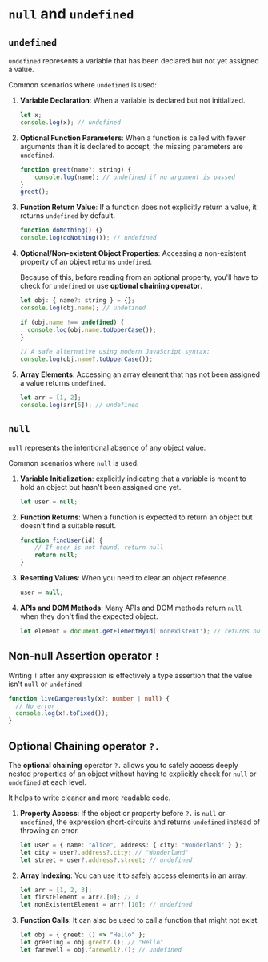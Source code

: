 # `null` and `undefined`

## `undefined`

`undefined` represents a variable that has been declared but not yet assigned a value.

Common scenarios where `undefined` is used:

1. **Variable Declaration**: When a variable is declared but not initialized.
   ```javascript
   let x;
   console.log(x); // undefined
   ```
2. **Optional Function Parameters**: When a function is called with fewer arguments than it is declared to accept, the missing parameters are `undefined`.
   ```javascript
   function greet(name?: string) {
       console.log(name); // undefined if no argument is passed
   }
   greet();
   ```
3. **Function Return Value**: If a function does not explicitly return a value, it returns `undefined` by default.
   ```javascript
   function doNothing() {}
   console.log(doNothing()); // undefined
   ```
4. **Optional/Non-existent Object Properties**: Accessing a non-existent property of an object returns `undefined`. 
    
    Because of this, before reading from an optional property, you'll have to check for `undefined` or use **optional chaining operator**.
    ```javascript
    let obj: { name?: string } = {};
    console.log(obj.name); // undefined

    if (obj.name !== undefined) {
      console.log(obj.name.toUpperCase());
    }

    // A safe alternative using modern JavaScript syntax:
    console.log(obj.name?.toUpperCase());
    ```
5. **Array Elements**: Accessing an array element that has not been assigned a value returns `undefined`.
   ```javascript
   let arr = [1, 2];
   console.log(arr[5]); // undefined
   ```



## `null`

`null` represents the intentional absence of any object value.

Common scenarios where `null` is used:

1. **Variable Initialization**: explicitly indicating that a variable is meant to hold an object but hasn't been assigned one yet.
   ```javascript
   let user = null;
   ```
2. **Function Returns**: When a function is expected to return an object but doesn't find a suitable result.
   ```javascript
   function findUser(id) {
       // If user is not found, return null
       return null;
   }
   ```
3. **Resetting Values**: When you need to clear an object reference.
   ```javascript
   user = null;
   ```
4. **APIs and DOM Methods**: Many APIs and DOM methods return `null` when they don't find the expected object.
   ```javascript
   let element = document.getElementById('nonexistent'); // returns null
   ```


## Non-null Assertion operator `!`

Writing `!` after any expression is effectively a type assertion that the value isn't `null` or `undefined`

```ts
function liveDangerously(x?: number | null) {
  // No error
  console.log(x!.toFixed());
}
```


## Optional Chaining operator `?.`

The **optional chaining** operator `?.` allows you to safely access deeply nested properties of an object without having to explicitly check for `null` or `undefined` at each level.

It helps to write cleaner and more readable code.

1. **Property Access**: If the object or property before `?.` is `null` or `undefined`, the expression short-circuits and returns `undefined` instead of throwing an error.
   ```typescript
   let user = { name: "Alice", address: { city: "Wonderland" } };
   let city = user?.address?.city; // "Wonderland"
   let street = user?.address?.street; // undefined
   ```
2. **Array Indexing**: You can use it to safely access elements in an array.
   ```typescript
   let arr = [1, 2, 3];
   let firstElement = arr?.[0]; // 1
   let nonExistentElement = arr?.[10]; // undefined
   ```
3. **Function Calls**: It can also be used to call a function that might not exist.
   ```typescript
   let obj = { greet: () => "Hello" };
   let greeting = obj.greet?.(); // "Hello"
   let farewell = obj.farewell?.(); // undefined
   ```
